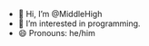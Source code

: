 - 👋 Hi, I’m @MiddleHigh
- 👀 I’m interested in programming.
- 😄 Pronouns: he/him

<!---
CODERConfused/CODERConfused is a ✨ special ✨ repository because its `README.md` (this file) appears on your GitHub profile.
You can click the Preview link to take a look at your changes.
--->
